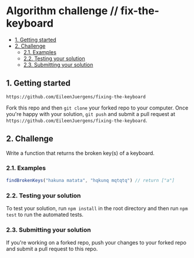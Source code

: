 # Algorithm challenge // fix-the-keyboard

- [1. Getting started](#1-getting-started)
- [2. Challenge](#2-challenge)
  - [2.1. Examples](#21-examples)
  - [2.2. Testing your solution](#22-testing-your-solution)
  - [2.3. Submitting your solution](#23-submitting-your-solution)

## 1. Getting started
`https://github.com/EileenJuergens/fixing-the-keyboard`

Fork this repo and then `git clone` your forked repo to your computer. Once you're happy with your solution, `git push` and submit a pull request at `https://github.com/EileenJuergens/fixing-the-keyboard`.


## 2. Challenge
Write a function that returns the broken key(s) of a keyboard.  

### 2.1. Examples
```js
findBrokenKeys("hakuna matata", "hqkunq mqtqtq") // return ["a"]
```

### 2.2. Testing your solution
To test your solution, run `npm install` in the root directory and then run `npm test` to run the automated tests.

### 2.3. Submitting your solution
If you're working on a forked repo, push your changes to your forked repo and submit a pull request to this repo.
